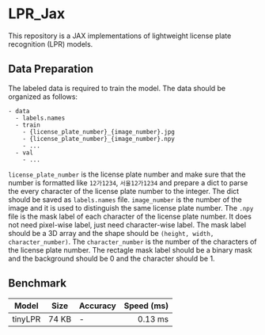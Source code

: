 # LPR_Jax

This repository is a JAX implementations of lightweight license plate recognition (LPR) models.

## Data Preparation

The labeled data is required to train the model. The data should be organized as follows:

```dir
- data
  - labels.names
  - train
    - {license_plate_number}_{image_number}.jpg
    - {license_plate_number}_{image_number}.npy
    - ...
  - val
    - ...
```

`license_plate_number` is the license plate number and make sure that the number is formatted like `12가1234`, `서울12가1234` and prepare a dict to parse the every character of the license plate number to the integer. The dict should be saved as `labels.names` file. `image_number` is the number of the image and it is used to distinguish the same license plate number. The `.npy` file is the mask label of each character of the license plate number. It does not need pixel-wise label, just need character-wise label. The mask label should be a 3D array and the shape should be `(height, width, character_number)`. The `character_number` is the number of the characters of the license plate number. The rectagle mask label should be a binary mask and the background should be 0 and the character should be 1.

## Benchmark

|  Model  |  Size  | Accuracy | Speed (ms) |
| ------- | ------ | -------- | ----------:|
| tinyLPR | 74 KB  |  -       | 0.13 ms    |
